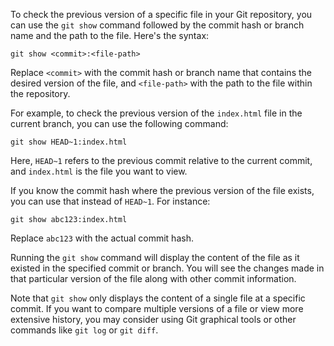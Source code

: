 To check the previous version of a specific file in your Git repository, you can use the `git show` command followed by the commit hash or branch name and the path to the file. Here's the syntax:

```
git show <commit>:<file-path>
```

Replace `<commit>` with the commit hash or branch name that contains the desired version of the file, and `<file-path>` with the path to the file within the repository.

For example, to check the previous version of the `index.html` file in the current branch, you can use the following command:

```
git show HEAD~1:index.html
```

Here, `HEAD~1` refers to the previous commit relative to the current commit, and `index.html` is the file you want to view.

If you know the commit hash where the previous version of the file exists, you can use that instead of `HEAD~1`. For instance:

```
git show abc123:index.html
```

Replace `abc123` with the actual commit hash.

Running the `git show` command will display the content of the file as it existed in the specified commit or branch. You will see the changes made in that particular version of the file along with other commit information.

Note that `git show` only displays the content of a single file at a specific commit. If you want to compare multiple versions of a file or view more extensive history, you may consider using Git graphical tools or other commands like `git log` or `git diff`.